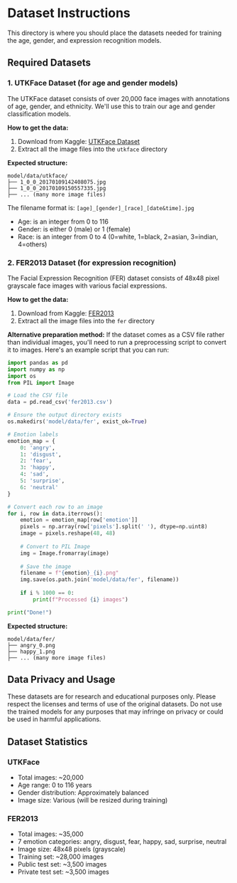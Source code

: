 # Dataset Instructions

This directory is where you should place the datasets needed for training the age, gender, and expression recognition models.

## Required Datasets

### 1. UTKFace Dataset (for age and gender models)

The UTKFace dataset consists of over 20,000 face images with annotations of age, gender, and ethnicity. We'll use this to train our age and gender classification models.

**How to get the data:**
1. Download from Kaggle: [UTKFace Dataset](https://www.kaggle.com/datasets/jangedoo/utkface-new)
2. Extract all the image files into the `utkface` directory

**Expected structure:**
```
model/data/utkface/
├── 1_0_0_20170109142408075.jpg
├── 1_0_0_20170109150557335.jpg
├── ... (many more image files)
```

The filename format is: `[age]_[gender]_[race]_[date&time].jpg`
- Age: is an integer from 0 to 116
- Gender: is either 0 (male) or 1 (female)
- Race: is an integer from 0 to 4 (0=white, 1=black, 2=asian, 3=indian, 4=others)

### 2. FER2013 Dataset (for expression recognition)

The Facial Expression Recognition (FER) dataset consists of 48x48 pixel grayscale face images with various facial expressions.

**How to get the data:**
1. Download from Kaggle: [FER2013](https://www.kaggle.com/competitions/challenges-in-representation-learning-facial-expression-recognition-challenge/data)
2. Extract all the image files into the `fer` directory

**Alternative preparation method:**
If the dataset comes as a CSV file rather than individual images, you'll need to run a preprocessing script to convert it to images. Here's an example script that you can run:

```python
import pandas as pd
import numpy as np
import os
from PIL import Image

# Load the CSV file
data = pd.read_csv('fer2013.csv')

# Ensure the output directory exists
os.makedirs('model/data/fer', exist_ok=True)

# Emotion labels
emotion_map = {
    0: 'angry',
    1: 'disgust', 
    2: 'fear', 
    3: 'happy', 
    4: 'sad', 
    5: 'surprise', 
    6: 'neutral'
}

# Convert each row to an image
for i, row in data.iterrows():
    emotion = emotion_map[row['emotion']]
    pixels = np.array(row['pixels'].split(' '), dtype=np.uint8)
    image = pixels.reshape(48, 48)
    
    # Convert to PIL Image
    img = Image.fromarray(image)
    
    # Save the image
    filename = f"{emotion}_{i}.png"
    img.save(os.path.join('model/data/fer', filename))
    
    if i % 1000 == 0:
        print(f"Processed {i} images")

print("Done!")
```

**Expected structure:**
```
model/data/fer/
├── angry_0.png
├── happy_1.png
├── ... (many more image files)
```

## Data Privacy and Usage

These datasets are for research and educational purposes only. Please respect the licenses and terms of use of the original datasets. Do not use the trained models for any purposes that may infringe on privacy or could be used in harmful applications.

## Dataset Statistics

### UTKFace
- Total images: ~20,000
- Age range: 0 to 116 years
- Gender distribution: Approximately balanced
- Image size: Various (will be resized during training)

### FER2013
- Total images: ~35,000
- 7 emotion categories: angry, disgust, fear, happy, sad, surprise, neutral
- Image size: 48x48 pixels (grayscale)
- Training set: ~28,000 images
- Public test set: ~3,500 images
- Private test set: ~3,500 images